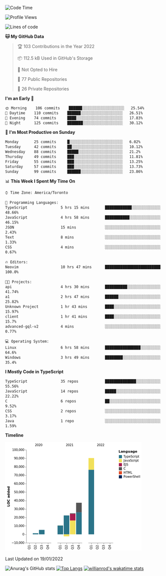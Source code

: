 <!--START_SECTION:waka-->
![Code Time](http://img.shields.io/badge/Code%20Time-116%20hrs%2014%20mins-blue)

![Profile Views](http://img.shields.io/badge/Profile%20Views-5-blue)

![Lines of code](https://img.shields.io/badge/From%20Hello%20World%20I%27ve%20Written-190%20Thousand%20lines%20of%20code-blue)

**🐱 My GitHub Data** 

> 🏆 103 Contributions in the Year 2022
 > 
> 📦 112.5 kB Used in GitHub's Storage 
 > 
> 🚫 Not Opted to Hire
 > 
> 📜 77 Public Repositories 
 > 
> 🔑 26 Private Repositories  
 > 
**I'm an Early 🐤** 

```text
🌞 Morning    106 commits    ██████░░░░░░░░░░░░░░░░░░░   25.54% 
🌆 Daytime    110 commits    ██████░░░░░░░░░░░░░░░░░░░   26.51% 
🌃 Evening    74 commits     ████░░░░░░░░░░░░░░░░░░░░░   17.83% 
🌙 Night      125 commits    ███████░░░░░░░░░░░░░░░░░░   30.12%

```
📅 **I'm Most Productive on Sunday** 

```text
Monday       25 commits     █░░░░░░░░░░░░░░░░░░░░░░░░   6.02% 
Tuesday      42 commits     ██░░░░░░░░░░░░░░░░░░░░░░░   10.12% 
Wednesday    88 commits     █████░░░░░░░░░░░░░░░░░░░░   21.2% 
Thursday     49 commits     ███░░░░░░░░░░░░░░░░░░░░░░   11.81% 
Friday       55 commits     ███░░░░░░░░░░░░░░░░░░░░░░   13.25% 
Saturday     57 commits     ███░░░░░░░░░░░░░░░░░░░░░░   13.73% 
Sunday       99 commits     ██████░░░░░░░░░░░░░░░░░░░   23.86%

```


📊 **This Week I Spent My Time On** 

```text
⌚︎ Time Zone: America/Toronto

💬 Programming Languages: 
TypeScript               5 hrs 15 mins       ████████████░░░░░░░░░░░░░   48.66% 
JavaScript               4 hrs 58 mins       ███████████░░░░░░░░░░░░░░   46.15% 
JSON                     15 mins             ░░░░░░░░░░░░░░░░░░░░░░░░░   2.43% 
Text                     8 mins              ░░░░░░░░░░░░░░░░░░░░░░░░░   1.33% 
CSS                      4 mins              ░░░░░░░░░░░░░░░░░░░░░░░░░   0.67%

🔥 Editors: 
Neovim                   10 hrs 47 mins      █████████████████████████   100.0%

🐱‍💻 Projects: 
api                      4 hrs 30 mins       ██████████░░░░░░░░░░░░░░░   41.74% 
a1                       2 hrs 47 mins       ██████░░░░░░░░░░░░░░░░░░░   25.82% 
Unknown Project          1 hr 43 mins        ████░░░░░░░░░░░░░░░░░░░░░   15.97% 
client                   1 hr 41 mins        ████░░░░░░░░░░░░░░░░░░░░░   15.7% 
advanced-gql-v2          4 mins              ░░░░░░░░░░░░░░░░░░░░░░░░░   0.77%

💻 Operating System: 
Linux                    6 hrs 58 mins       ████████████████░░░░░░░░░   64.6% 
Windows                  3 hrs 49 mins       ████████░░░░░░░░░░░░░░░░░   35.4%

```

**I Mostly Code in TypeScript** 

```text
TypeScript               35 repos            ██████████████░░░░░░░░░░░   55.56% 
JavaScript               14 repos            █████░░░░░░░░░░░░░░░░░░░░   22.22% 
C                        6 repos             ██░░░░░░░░░░░░░░░░░░░░░░░   9.52% 
CSS                      2 repos             ░░░░░░░░░░░░░░░░░░░░░░░░░   3.17% 
Java                     1 repo              ░░░░░░░░░░░░░░░░░░░░░░░░░   1.59%

```


**Timeline**

![Chart not found](https://raw.githubusercontent.com/wise-introvert/wise-introvert/master/charts/bar_graph.png) 


 Last Updated on 19/01/2022
<!--END_SECTION:waka-->

![Anurag's GitHub stats](https://github-readme-stats.vercel.app/api?username=wise-introvert&count_private=true&show_icons=true)
[![Top Langs](https://github-readme-stats.vercel.app/api/top-langs/?username=wise-introvert&langs_count=10)](https://github.com/anuraghazra/github-readme-stats)
[![willianrod's wakatime stats](https://github-readme-stats.vercel.app/api/wakatime?username=wiseintrovert)](https://github.com/anuraghazra/github-readme-stats)
